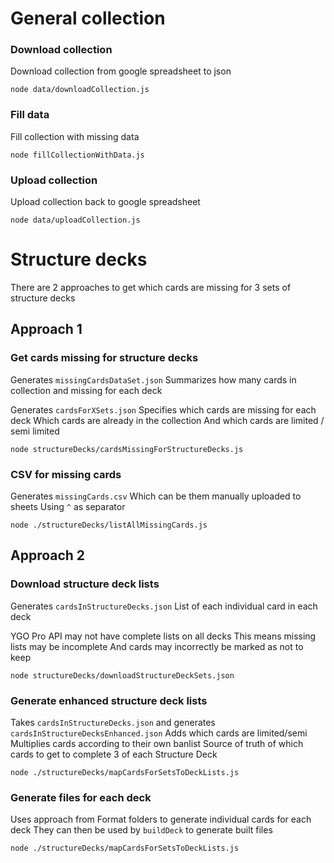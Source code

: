 # General collection

### Download collection
Download collection from google spreadsheet to json
```
node data/downloadCollection.js
```

### Fill data
Fill collection with missing data

```
node fillCollectionWithData.js
```

### Upload collection
Upload collection back to google spreadsheet
```
node data/uploadCollection.js
```


# Structure decks

There are 2 approaches to get which cards are missing for 3 sets of structure decks

## Approach 1 

### Get cards missing for structure decks
Generates `missingCardsDataSet.json`
Summarizes how many cards in collection and missing for each deck

Generates `cardsForXSets.json`
Specifies which cards are missing for each deck
Which cards are already in the collection
And which cards are limited / semi limited
```
node structureDecks/cardsMissingForStructureDecks.js
```

### CSV for missing cards
Generates `missingCards.csv`
Which can be them manually uploaded to sheets
Using `^` as separator
```
node ./structureDecks/listAllMissingCards.js
```


## Approach 2

### Download structure deck lists
Generates `cardsInStructureDecks.json`
List of each individual card in each deck

YGO Pro API may not have complete lists on all decks
This means missing lists may be incomplete
And cards may incorrectly be marked as not to keep

```
node structureDecks/downloadStructureDeckSets.json
```

### Generate enhanced structure deck lists
Takes `cardsInStructureDecks.json` and generates `cardsInStructureDecksEnhanced.json`
Adds which cards are limited/semi
Multiplies cards according to their own banlist
Source of truth of which cards to get to complete 3 of each Structure Deck
```
node ./structureDecks/mapCardsForSetsToDeckLists.js
```

### Generate files for each deck 
Uses approach from Format folders to generate individual cards for each deck
They can then be used by `buildDeck` to generate built files

```
node ./structureDecks/mapCardsForSetsToDeckLists.js
```
